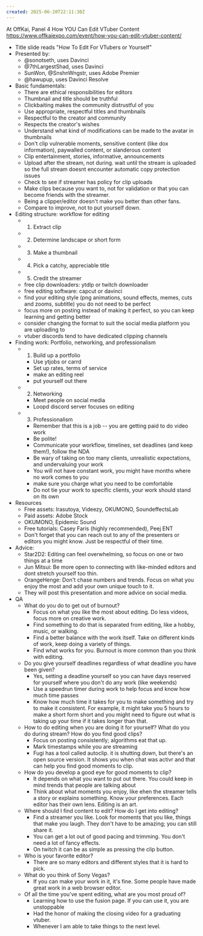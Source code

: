 ```yaml
---
created: 2025-06-20T22:11:30Z
---
```


At OffKai, Panel 4
How YOU Can Edit VTuber Content
https://www.offkaiexpo.com/event/how-you-can-edit-vtuber-content/

- Title slide reads "How To Edit For VTubers or Yourself"
- Presented by:
	- @sonotseth, uses Davinci
	- @7thLargestShad, uses Davinci
	- SunWon, @SnshnWngstr, uses Adobe Premier
	- @hawupup, uses Davinci Resolve
- Basic fundamentals:
	- There are ethical responsibilities for editors
	- Thumbnail and title should be truthful
	- Clickbaiting makes the community distrustful of you
	- Use appropriate, respectful titles and thumbnails
	- Respectful to the creator and community
	- Respects the creator's wishes
	- Understand what kind of modifications can be made to the avatar in thumbnails
	- Don't clip vulnerable moments, sensitive content (like dox information), paywalled content, or slanderous content
	- Clip entertainment, stories, informative, announcements
	- Upload after the stream, not during. wait until the stream is uploaded so the full stream doesnt encounter automatic copy protection issues
	- Check to see if streamer has policy for clip uploads
	- Make clips because you want to, not for validation or that you can become friends with the streamer.
	- Being a clipper/editor doesn't make you better than other fans.
	- Compare to improve, not to put yourself down.
- Editing structure: workflow for editing
	- 1. Extract clip
	- 2. Determine landscape or short form
	- 3. Make a thumbnail
	- 4. Pick a catchy, appreciable title
	- 5. Credit the streamer
	- free clip downloaders: ytdlp or ​twitch downloader
	- free editing software: capcut or davinci
	- find your editing style (png animations, sound effects, memes, cuts and zooms, subtitle) you do not need to be perfect
	- focus more on posting instead of making it perfect, so you can keep learning and getting better
	- consider changing the format to suit the social media platform you are uploading to
	- vtuber discords tend to have dedicated clipping channels
- Finding work: Portfolio, networking, and professionalism
	- 1. Build up a portfolio
		- Use ytjobs or carrd
		- Set up rates, terms of service
		- make an editing reel
		- put yourself out there
	- 2. Networking
		- Meet people on social media
		- Loopd discord server focuses on editing
	- 3. Professionalism
		- Remember that this is a job -- you are getting paid to do video work
		- Be polite!
		- Communicate your workflow, timelines, set deadlines (and keep them!), follow the NDA
		- Be wary of taking on too many clients, unrealistic expectations, and undervaluing your work
		- You will not have constant work, you might have months where no work comes to you
		- make sure you charge what you need to be comfortable
		- Do not tie your work to specific clients, your work should stand on its own
- Resources
	- Free assets: Irasutoya, Videezy, OKUMONO, SoundeffectsLab
	- Paid assets: Adobe Stock
	- OKUMONO, Epidemic Sound
	- Free tutorials: Casey Faris (highly recommended), Peej ENT
	- Don't forget that you can reach out to any of the presenters or editors you might know. Just be respectful of their time.
- Advice:
	- Star2D2: Editing can feel overwhelming, so focus on one or two things at a time
	- Jun Mitsui: Be more open to connecting with like-minded editors and dont stretch yourself too thin.
	- OrangeHenge: Don't chase numbers and trends. Focus on what you enjoy the most and add your own unique touch to it.
	- They will post this presentation and more advice on social media.
- QA
	- What do you do to get out of burnout?
		- Focus on what you like the most about editing. Do less videos, focus more on creative work.
		- Find something to do that is separated from editing, like a hobby, music, or walking.
		- Find a better balance with the work itself. Take on different kinds of work, keep doing a variety of things.
		- Find what works for you. Burnout is more common than you think with editing.
	- Do you give yourself deadlines regardless of what deadline you have been given?
		- Yes, setting a deadline yourself so you can have days reserved for yourself where you don't do any work (like weekends)
		- Use a speedrun timer during work to help focus and know how much time passes
		- Know how much time it takes for you to make something and try to make it consistent. For example, it might take you 5 hours to make a short form short and you might need to figure out what is taking up your time if it takes longer than that.
	- How to do editing when you are doing it for yourself? What do you do during stream? How do you find good clips?
		- Focus on posting consistently; algorithms eat that up.
		- Mark timestamps while you are streaming
		- Fugi has a tool called autoclip. it is shutting down, but there's an open source version. It shows you when chat was activr and that can help you find good moments to clip.
	- How do you develop a good eye for good moments to clip?
		- It depends on what you want to put out there. You could keep in mind trends that people are talking about
		- Think about what moments you enjoy, like ehen the streamer tells a story or explains something. Know your preferences. Each editor has their own lens. Editing is an art.
	- Where should I find content to edit? How do I get into editing?
		- Find a streamer you like. Look for moments that you like, things that make you laugh. They don't have to be amazing; you can still share it.
		- You can get a lot out of good pacing and trimming. You don't need a lot of fancy effects.
		- On twitch it can be as simple as pressing the clip button.
	- Who is your favorite editor?
		- There are so many editors and different styles that it is hard to pick.
	- What do you think of Sony Vegas?
		- If you can make your work in it, it's fine. Some people have made great work in a web browser editor.
	- Of all the time you've spent editing, what are you most proud of?
		- Learning how to use the fusion page. If you can use it, you are unstoppable
		- Had the honor of making the closing video for a graduating vtuber.
		- Whenever I am able to take things to the next level.

